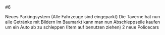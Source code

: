 #6 

Neues Parkingsystem (Alle Fahrzeuge sind eingeparkt)
Die Taverne hat nun alle Getränke mit Bildern
Im Baumarkt kann man nun Abschleppseile kaufen um ein Auto ab zu schleppen (Item auf benutzen ziehen)
2 neue Policecars
